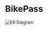# BikePass

![ER Diagram](https://raw.githubusercontent.com/dab2m/BikePass_Web/master/workflow.PNG)
